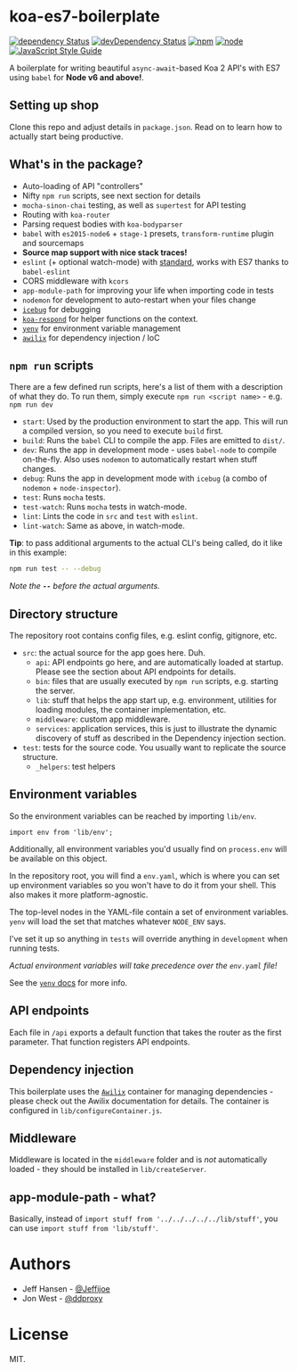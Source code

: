 # koa-es7-boilerplate

[![dependency Status](https://img.shields.io/david/jeffijoe/koa-es7-boilerplate.svg?maxAge=1000)](https://david-dm.org/jeffijoe/koa-es7-boilerplate)
[![devDependency Status](https://img.shields.io/david/dev/jeffijoe/koa-es7-boilerplate.svg?maxAge=1000)](https://david-dm.org/jeffijoe/koa-es7-boilerplate)
[![npm](https://img.shields.io/npm/l/koa-es7-boilerplate.svg?maxAge=1000)](https://github.com/jeffijoe/koa-es7-boilerplate/blob/master/LICENSE.md)
[![node](https://img.shields.io/node/v/koa-es7-boilerplate.svg?maxAge=1000)](https://www.npmjs.com/package/koa-es7-boilerplate)
[![JavaScript Style Guide](https://img.shields.io/badge/code%20style-standard-brightgreen.svg)](http://standardjs.com/)

A boilerplate for writing beautiful `async-await`-based Koa 2 API's with ES7 using `babel` for **Node v6 and above!**.

## Setting up shop

Clone this repo and adjust details in `package.json`. Read on to learn how to actually start being productive.

## What's in the package?

* Auto-loading of API "controllers"
* Nifty `npm run` scripts, see next section for details
* `mocha-sinon-chai` testing, as well as `supertest` for API testing
* Routing with `koa-router`
* Parsing request bodies with `koa-bodyparser`
* `babel` with `es2015-node6` + `stage-1` presets, `transform-runtime` plugin and sourcemaps
* **Source map support with nice stack traces!**
* `eslint` (+ optional watch-mode) with [standard][standard], works with ES7 thanks to `babel-eslint`
* CORS middleware with `kcors`
* `app-module-path` for improving your life when importing code in tests
* `nodemon` for development to auto-restart when your files change
* [`icebug`][icebug] for debugging
* [`koa-respond`][respond] for helper functions on the context.
* [`yenv`][yenv] for environment variable management
* [`awilix`][awilix] for dependency injection / IoC

## `npm run` scripts

There are a few defined run scripts, here's a list of them with a description of what they do. To run them, simply execute `npm run <script name>` - e.g. `npm run dev`

* `start`: Used by the production environment to start the app. This will run a compiled version, so you need to execute `build` first.
* `build`: Runs the `babel` CLI to compile the app. Files are emitted to `dist/`.
* `dev`: Runs the app in development mode - uses `babel-node` to compile on-the-fly. Also uses `nodemon` to automatically restart when stuff changes.
* `debug`: Runs the app in development mode with `icebug` (a combo of `nodemon` + `node-inspector`).
* `test`: Runs `mocha` tests.
* `test-watch`: Runs `mocha` tests in watch-mode.
* `lint`: Lints the code in `src` and `test` with `eslint`.
* `lint-watch`: Same as above, in watch-mode.

**Tip**: to pass additional arguments to the actual CLI's being called, do it like in this example:

```bash
npm run test -- --debug
```

*Note the __`--`__ before the actual arguments.*

## Directory structure

The repository root contains config files, e.g. eslint config, gitignore, etc.

* `src`: the actual source for the app goes here. Duh.
  * `api`: API endpoints go here, and are automatically loaded at startup. Please see the section about API endpoints for details.
  * `bin`: files that are usually executed by `npm run` scripts, e.g. starting the server.
  * `lib`: stuff that helps the app start up, e.g. environment, utilities for loading modules, the container implementation, etc.
  * `middleware`: custom app middleware.
  * `services`: application services, this is just to illustrate the dynamic discovery of stuff as described in the Dependency injection section.
* `test`: tests for the source code. You usually want to replicate the source structure.
  * `_helpers`: test helpers


## Environment variables

So the environment variables can be reached by importing `lib/env`.

```
import env from 'lib/env';
```

Additionally, all environment variables you'd usually find on `process.env` will be available on this object.

In the repository root, you will find a `env.yaml`, which is where you can set up environment variables so you won't have to do it from your shell. This also makes it more platform-agnostic.

The top-level nodes in the YAML-file contain a set of environment variables.
`yenv` will load the set that matches whatever `NODE_ENV` says.

I've set it up so anything in `tests` will override anything in `development` when running tests.

*Actual environment variables will take precedence over the `env.yaml` file!*

See the [`yenv` docs](https://github.com/jeffijoe/yenv) for more info.

## API endpoints

Each file in `/api` exports a default function that takes the router as the first parameter. That function registers API endpoints.

## Dependency injection

This boilerplate uses the [`Awilix`](https://github.com/jeffijoe/awilix) container for managing dependencies - please check out the Awilix documentation
for details. The container is configured in `lib/configureContainer.js`.

## Middleware

Middleware is located in the `middleware` folder and is *not* automatically loaded - they should be installed in `lib/createServer`.

## app-module-path - what?

Basically, instead of `import stuff from '../../../../../lib/stuff'`, you can use `import stuff from 'lib/stuff'`.

# Authors

* Jeff Hansen - [@Jeffijoe](https://twitter.com/Jeffijoe)
* Jon West - [@ddproxy](https://twitter.com/ddproxy)

# License

MIT.

[standard]: http://standardjs.com/
[respond]: https://github.com/jeffijoe/koa-respond
[yenv]: https://github.com/jeffijoe/yenv
[awilix]: https://github.com/jeffijoe/awilix
[icebug]: https://github.com/jeffijoe/icebug
